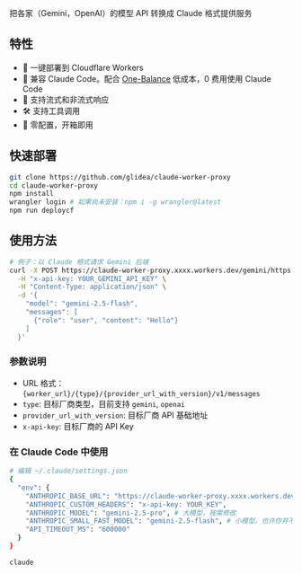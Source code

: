 把各家（Gemini，OpenAI）的模型 API 转换成 Claude 格式提供服务

## 特性

- 🚀 一键部署到 Cloudflare Workers
- 🔄 兼容 Claude Code。配合 [One-Balance](https://github.com/glidea/one-balance) 低成本，0 费用使用 Claude Code
- 📡 支持流式和非流式响应
- 🛠️ 支持工具调用
- 🎯 零配置，开箱即用

## 快速部署

```bash
git clone https://github.com/glidea/claude-worker-proxy
cd claude-worker-proxy
npm install
wrangler login # 如果尚未安装：npm i -g wrangler@latest
npm run deploycf
```

## 使用方法

```bash
# 例子：以 Claude 格式请求 Gemini 后端
curl -X POST https://claude-worker-proxy.xxxx.workers.dev/gemini/https://generativelanguage.googleapis.com/v1beta/v1/messages \
  -H "x-api-key: YOUR_GEMINI_API_KEY" \
  -H "Content-Type: application/json" \
  -d '{
    "model": "gemini-2.5-flash",
    "messages": [
      {"role": "user", "content": "Hello"}
    ]
  }'
```

### 参数说明

- URL 格式：`{worker_url}/{type}/{provider_url_with_version}/v1/messages`
- `type`: 目标厂商类型，目前支持 `gemini`, `openai`
- `provider_url_with_version`: 目标厂商 API 基础地址
- `x-api-key`: 目标厂商的 API Key

### 在 Claude Code 中使用

```bash
# 编辑 ~/.claude/settings.json
{
  "env": {
    "ANTHROPIC_BASE_URL": "https://claude-worker-proxy.xxxx.workers.dev/gemini/https://xxx.com/v1beta", # https://xxx.com/v1beta： 注意带版本号；需要支持函数调用！
    "ANTHROPIC_CUSTOM_HEADERS": "x-api-key: YOUR_KEY",
    "ANTHROPIC_MODEL": "gemini-2.5-pro", # 大模型，按需修改
    "ANTHROPIC_SMALL_FAST_MODEL": "gemini-2.5-flash", # 小模型。也许你并不需要 ccr 那么强大的 route
    "API_TIMEOUT_MS": "600000"
  }
}

claude
```
